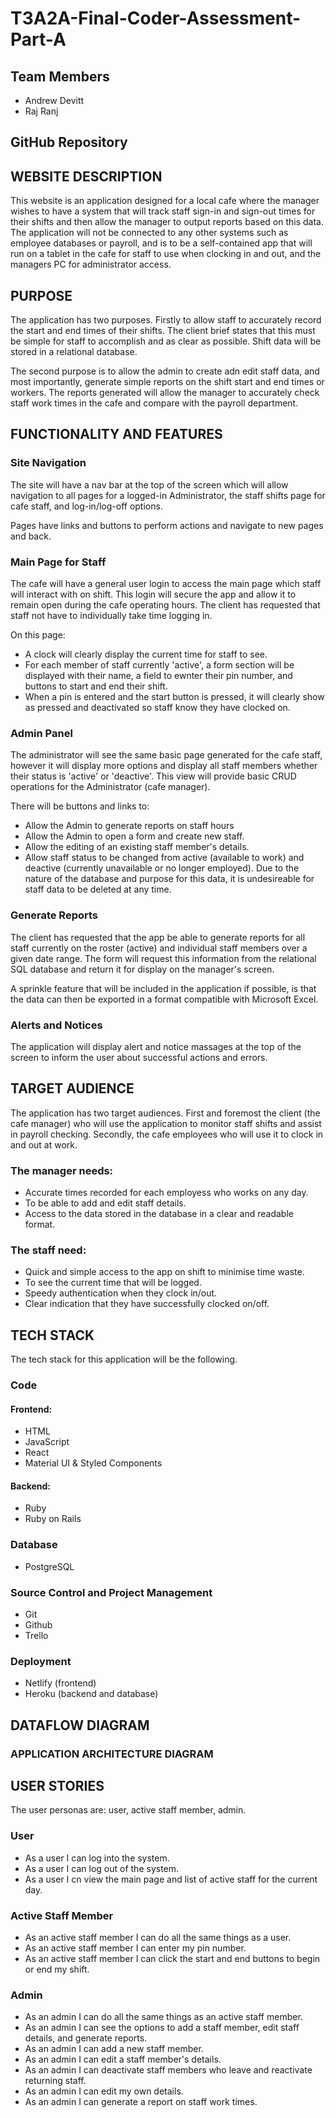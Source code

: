 # T3A2A-Final-Coder-Assessment-Part-A

## Team Members
- Andrew Devitt
- Raj Ranj

## GitHub Repository


## WEBSITE DESCRIPTION
This website is an application designed for a local cafe where the manager wishes to have a system that will track staff sign-in and sign-out times for their shifts and then allow the manager to output reports based on this data. The application will not be connected to any other systems such as employee databases or payroll, and is to be a self-contained app that will run on a tablet in the cafe for staff to use when clocking in and out, and the managers PC for administrator access. 

## PURPOSE
The application has two purposes. Firstly to allow staff to accurately record the start and end times of their shifts. The client brief states that this must be simple for staff to accomplish and as clear as possible. Shift data will be stored in a relational database.

The second purpose is to allow the admin to create adn edit staff data, and most importantly, generate simple reports on the shift start and end times or workers. The reports generated will allow the manager to accurately check staff work times in the cafe and compare with the payroll department. 

## FUNCTIONALITY AND FEATURES
### Site Navigation
The site will have a nav bar at the top of the screen which will allow navigation to all pages for a logged-in Administrator, the staff shifts page for cafe staff, and  log-in/log-off options.    

Pages have links and buttons to perform actions and navigate to new pages and back.

### Main Page for Staff
The cafe will have a general user login to access the main page which staff will interact with on shift. This login will secure the app and allow it to remain open during the cafe operating hours. The client has requested that staff not have to individually take time logging in.

On this page:
- A clock will clearly display the current time for staff to see.
- For each member of staff currently 'active', a form section will be displayed with their name, a field to ewnter their pin number, and buttons to start and end their shift.
- When a pin is entered and the start button is pressed, it will clearly show as pressed and deactivated so staff know they have clocked on.

### Admin Panel
The administrator will see the same basic page generated for the cafe staff, however it will display more options and display all staff members whether their status is 'active' or 'deactive'. This view will provide basic CRUD operations for the Administrator (cafe manager). 

There will be buttons and links to:
- Allow the Admin to generate reports on staff hours
- Allow the Admin to open a form and create new staff.
- Allow the editing of an existing staff member's details.
- Allow staff status to be changed from active (available to work) and deactive (currently unavailable or no longer employed). Due to the nature of the database and purpose for this data, it is undesireable for staff data to be deleted at any time.


### Generate Reports
The client has requested that the app be able to generate reports for all staff currently on the roster (active) and individual staff members over a given date range. The form will request this information from the relational SQL database and return it for display on the manager's screen.

A sprinkle feature that will be included in the application if possible, is that the data can then be exported in a format compatible with Microsoft Excel. 

### Alerts and Notices
The application will display alert and notice massages at the top of the screen to inform the user about successful actions and errors.

## TARGET AUDIENCE
The application has two target audiences. First and foremost the client (the cafe manager) who will use the application to monitor staff shifts and assist in payroll checking. Secondly, the cafe employees who will use it to clock in and out at work.

### The manager needs:
- Accurate times recorded for each employess who works on any day.
- To be able to add and edit staff details.
- Access to the data stored in the database in a clear and readable format.

### The staff need:
- Quick and simple access to the app on shift to minimise time waste.
- To see the current time that will be logged.
- Speedy authentication when they clock in/out.
- Clear indication that they have successfully clocked on/off.

## TECH STACK
The tech stack for this application will be the following.

### Code
#### Frontend:
- HTML
- JavaScript
- React
- Material UI & Styled Components

#### Backend:
- Ruby
- Ruby on Rails

### Database
- PostgreSQL

### Source Control and Project Management
- Git
- Github
- Trello

### Deployment
- Netlify (frontend)
- Heroku (backend and database)

## DATAFLOW DIAGRAM


### APPLICATION ARCHITECTURE DIAGRAM


## USER STORIES
The user personas are: user, active staff member, admin.

### User 
- As a user I can log into the system.
- As a user I can log out of the system.
- As a user I cn view the main page and list of active staff for the current day.

### Active Staff Member
- As an active staff member I can do all the same things as a user.
- As an active staff member I can enter my pin number.
- As an active staff member I can click the start and end buttons to begin or end my shift.

### Admin
- As an admin I can do all the same things as an active staff member.
- As an admin I can see the options to add a staff member, edit staff details, and generate reports.
- As an admin I can add a new staff member.
- As an admin I can edit a staff member's details.
- As an admin I can deactivate staff members who leave and reactivate returning staff.
- As an admin I can edit my own details.
- As an admin I can generate a report on staff work times.

